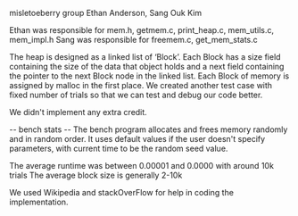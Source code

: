 misletoeberry group
Ethan Anderson, Sang Ouk Kim

Ethan was responsible for mem.h, getmem.c, print_heap.c, mem_utils.c, mem_impl.h
Sang was responsible for freemem.c, get_mem_stats.c

The heap is designed as a linked list of ‘Block’. Each Block has a size field containing the size of the data that object holds and a next field containing the pointer to the next Block node in the linked list. Each Block of memory is assigned by malloc in the first place. We created another test case with fixed number of trials so that we can test and debug our code better.

We didn't implement any extra credit.

-- bench stats --
The bench program allocates and frees memory randomly and in random order. It uses default values if the user doesn't specify parameters, with current time to be the random seed value.

The average runtime was between 0.00001 and 0.0000 with around 10k trials
The average block size is generally 2-10k
    
We used Wikipedia and stackOverFlow for help in coding the implementation.
